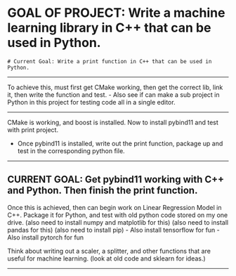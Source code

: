 
# GOAL OF PROJECT: Write a machine learning library in C++ that can be used in Python.
	# Current Goal: Write a print function in C++ that can be used in Python.

--------------------------------------------------------------------------------------------------------------------

To achieve this, must first get CMake working, then get the correct lib, link it, then write the function and test.
	- Also see if can make a sub project in Python in this project for testing code all in a single editor.

--------------------------------------------------------------------------------------------------------------------

CMake is working, and boost is installed. Now to install pybind11 and test with print project.
- Once pybind11 is installed, write out the print function, package up and test in the corresponding python file.

--------------------------------------------------------------------------------------------------------------------
CURRENT GOAL: Get pybind11 working with C++ and Python. Then finish the print function.
--------------------------------------------------------------------------------------------------------------------

Once this is achieved, then can begin work on Linear Regression Model in C++. Package it for Python, and test with old python code
stored on my one drive. (also need to install numpy and matplotlib for this) (also need to install pandas for this) (also need to install pip)
	- Also install tensorflow for fun
	- Also install pytorch for fun

Think about writing out a scaler, a splitter, and other functions that are useful for machine learning. (look at old code and sklearn for ideas.)

--------------------------------------------------------------------------------------------------------------------